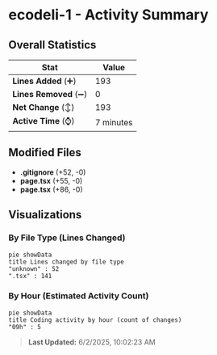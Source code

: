 # ecodeli-1 - Activity Summary 

## Overall Statistics

| Stat                   | Value                                                             |
| ---------------------- | ----------------------------------------------------------------- |
| **Lines Added** (➕)   | 193                                          |
| **Lines Removed** (➖) | 0                                        |
| **Net Change** (↕)    | 193                |
| **Active Time** (⌚)   | 7 minutes |


## Modified Files
- **.gitignore** (+52, -0)
- **page.tsx** (+55, -0)
- **page.tsx** (+86, -0)

## Visualizations

### By File Type (Lines Changed)

```mermaid
pie showData
title Lines changed by file type
"unknown" : 52
".tsx" : 141
```

### By Hour (Estimated Activity Count)

```mermaid
pie showData
title Coding activity by hour (count of changes)
"09h" : 5
```


> **Last Updated:** 6/2/2025, 10:02:23 AM
